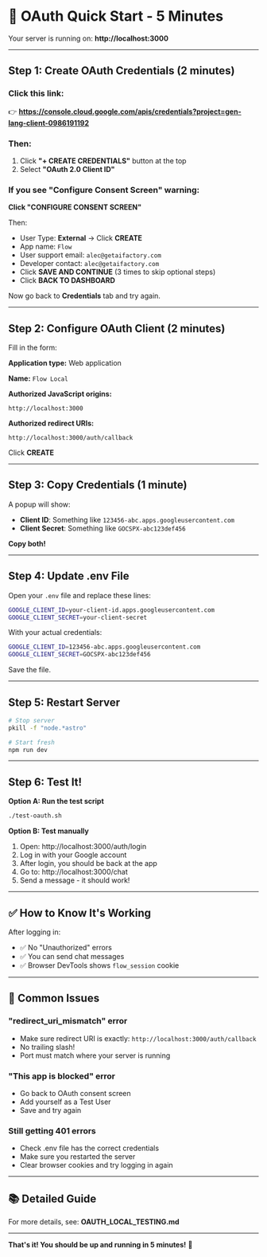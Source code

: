 # 🚀 OAuth Quick Start - 5 Minutes

Your server is running on: **http://localhost:3000**

---

## Step 1: Create OAuth Credentials (2 minutes)

### Click this link:
👉 **https://console.cloud.google.com/apis/credentials?project=gen-lang-client-0986191192**

### Then:

1. Click **"+ CREATE CREDENTIALS"** button at the top
2. Select **"OAuth 2.0 Client ID"**

### If you see "Configure Consent Screen" warning:

**Click "CONFIGURE CONSENT SCREEN"**

Then:
- User Type: **External** → Click **CREATE**
- App name: `Flow` 
- User support email: `alec@getaifactory.com`
- Developer contact: `alec@getaifactory.com`
- Click **SAVE AND CONTINUE** (3 times to skip optional steps)
- Click **BACK TO DASHBOARD**

Now go back to **Credentials** tab and try again.

---

## Step 2: Configure OAuth Client (2 minutes)

Fill in the form:

**Application type:** Web application

**Name:** `Flow Local`

**Authorized JavaScript origins:**
```
http://localhost:3000
```

**Authorized redirect URIs:**
```
http://localhost:3000/auth/callback
```

Click **CREATE**

---

## Step 3: Copy Credentials (1 minute)

A popup will show:
- **Client ID**: Something like `123456-abc.apps.googleusercontent.com`
- **Client Secret**: Something like `GOCSPX-abc123def456`

**Copy both!**

---

## Step 4: Update .env File

Open your `.env` file and replace these lines:

```bash
GOOGLE_CLIENT_ID=your-client-id.apps.googleusercontent.com
GOOGLE_CLIENT_SECRET=your-client-secret
```

With your actual credentials:

```bash
GOOGLE_CLIENT_ID=123456-abc.apps.googleusercontent.com
GOOGLE_CLIENT_SECRET=GOCSPX-abc123def456
```

Save the file.

---

## Step 5: Restart Server

```bash
# Stop server
pkill -f "node.*astro"

# Start fresh
npm run dev
```

---

## Step 6: Test It!

**Option A: Run the test script**
```bash
./test-oauth.sh
```

**Option B: Test manually**
1. Open: http://localhost:3000/auth/login
2. Log in with your Google account
3. After login, you should be back at the app
4. Go to: http://localhost:3000/chat
5. Send a message - it should work!

---

## ✅ How to Know It's Working

After logging in:
- ✅ No "Unauthorized" errors
- ✅ You can send chat messages
- ✅ Browser DevTools shows `flow_session` cookie

---

## 🐛 Common Issues

### "redirect_uri_mismatch" error
- Make sure redirect URI is exactly: `http://localhost:3000/auth/callback`
- No trailing slash!
- Port must match where your server is running

### "This app is blocked" error
- Go back to OAuth consent screen
- Add yourself as a Test User
- Save and try again

### Still getting 401 errors
- Check .env file has the correct credentials
- Make sure you restarted the server
- Clear browser cookies and try logging in again

---

## 📚 Detailed Guide

For more details, see: **OAUTH_LOCAL_TESTING.md**

---

**That's it! You should be up and running in 5 minutes!** 🎉
